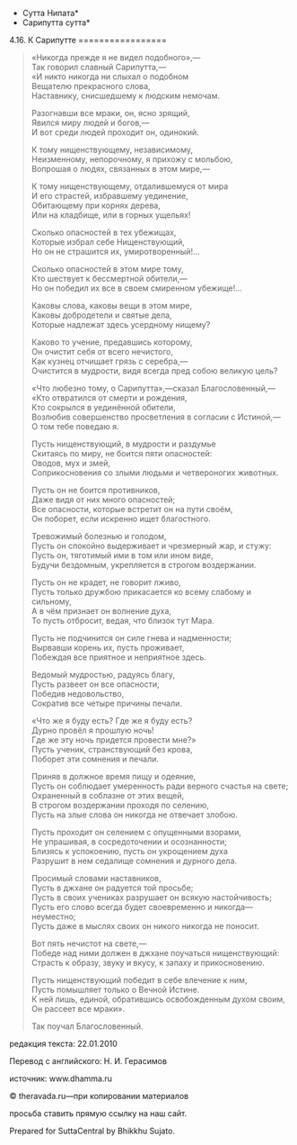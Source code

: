 * Сутта Нипата*
* Сарипутта сутта*

4\.16\. К Сарипутте
\=\=\=\=\=\=\=\=\=\=\=\=\=\=\=\=\=

> «Никогда прежде я не видел подобного»,—  
> Так говорил славный Сарипутта,—  
> «И никто никогда ни слыхал о подобном  
> Вещателю прекрасного слова,  
> Наставнику, снисшедшему к людским немочам\.
>
> Разогнавши все мраки, он, ясно зрящий,  
> Явился миру людей и богов,—  
> И вот среди людей проходит он, одинокий\.
>
> К тому нищенствующему, независимому,  
> Неизменному, непорочному, я прихожу с мольбою,  
> Вопрошая о людях, связанных в этом мире,—
>
> К тому нищенствующему, отдалившемуся от мира  
> И его страстей, избравшему уединение,  
> Обитающему при корнях дерева,  
> Или на кладбище, или в горных ущельях\!
>
> Сколько опасностей в тех убежищах,  
> Которые избрал себе Нищенствующий,  
> Но он не страшится их, умиротворенный\!…
>
> Сколько опасностей в этом мире тому,  
> Кто шествует к бессмертной обители,—  
> Но он победил их все в своем смиренном убежище\!…
>
> Каковы слова, каковы вещи в этом мире,  
> Каковы добродетели и святые дела,  
> Которые надлежат здесь усердному нищему?
>
> Каково то учение, предавшись которому,  
> Он очистит себя от всего нечистого,  
> Как кузнец отчищает грязь с серебра,—  
> Очистится в мудрости, видя всегда пред собою великую цель?
>
> «Что любезно тому, о Сарипутта»,—сказал Благословенный,—  
> «Кто отвратился от смерти и рождения,  
> Кто сокрылся в уединённой обители,  
> Возлюбив совершенство просветления в согласии с Истиной,—  
> О том тебе поведаю я\.
>
> Пусть нищенствующий, в мудрости и раздумье  
> Скитаясь по миру, не боится пяти опасностей:  
> Оводов, мух и змей,  
> Соприкосновения со злыми людьми и четвероногих животных\.
>
> Пусть он не боится противников,  
> Даже видя от них много опасностей;  
> Все опасности, которые встретит он на пути своём,  
> Он поборет, если искренно ищет благостного\.
>
> Тревожимый болезнью и голодом,  
> Пусть он спокойно выдерживает и чрезмерный жар, и стужу:  
> Пусть он, тяготимый ими в том или ином виде,  
> Будучи бездомным, укрепляется в строгом воздержании\.
>
> Пусть он не крадет, не говорит лживо,  
> Пусть только дружбою прикасается ко всему слабому и сильному,  
> А в чём признает он волнение духа,  
> То пусть отбросит, ведая, что близок тут Мара\.
>
> Пусть не подчинится он силе гнева и надменности;  
> Вырвавши корень их, пусть проживает,  
> Побеждая все приятное и неприятное здесь\.
>
> Ведомый мудростью, радуясь благу,  
> Пусть развеет он все опасности,  
> Победив недовольство,  
> Сократив все четыре причины печали\.
>
> «Что же я буду есть? Где же я буду есть?  
> Дурно провёл я прошлую ночь\!  
> Где же эту ночь придется провести мне?»  
> Пусть ученик, странствующий без крова,  
> Поборет эти сомнения и печали\.
>
> Приняв в должное время пищу и одеяние,  
> Пусть он соблюдает умеренность ради верного счастья на свете;  
> Охраненный в соблазне от этих вещей,  
> В строгом воздержании проходя по селению,  
> Пусть на злые слова он никогда не отвечает злобою\.
>
> Пусть проходит он селением с опущенными взорами,  
> Не упрашивая, в сосредоточении и осознанности;  
> Близясь к успокоению, пусть он укрощением духа  
> Разрушит в нем седалище сомнения и дурного дела\.
>
> Просимый словами наставников,  
> Пусть в джхане он радуется той просьбе;  
> Пусть в своих учениках разрушает он всякую настойчивость;  
> Пусть его слово всегда будет своевременно и никогда—неуместно;  
> Пусть даже в мыслях своих он никого никогда не поносит\.
>
> Вот пять нечистот на свете,—  
> Победе над ними должен в джхане поучаться нищенствующий:  
> Страсть к образу, звуку и вкусу, к запаху и прикосновению\.
>
> Пусть нищенствующий победит в себе влечение к ним,  
> Пусть помышляет только о Вечной Истине\.  
> К ней лишь, единой, обратившись освобожденным духом своим,  
> Он рассеет все мраки»\.
>
> Так поучал Благословенный\.

редакция текста: 22\.01\.2010

Перевод с английского: Н\. И\. Герасимов

источник: www\.dhamma\.ru

© theravada\.ru—при копировании материалов

просьба ставить прямую ссылку на наш сайт\.

Prepared for SuttaCentral by Bhikkhu Sujato\.
